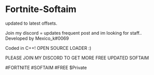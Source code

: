 # Fortnite-Softaim
updated to latest offsets.

Join my discord = updates frequent post and im looking for staff..
Developed by Mexico_k#0069

Coded in  C++! 
OPEN SOURCE LOADER :)


PLEASE JOIN MY DISCORD TO GET MORE FREE UPDATED SOFTAIM

#FORTNITE
#SOFTAIM
#FREE
$Private
